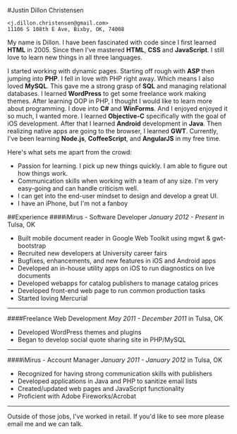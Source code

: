 #Justin Dillon Christensen

    <j.dillon.christensen@gmail.com>
    11106 S 108th E Ave, Bixby, OK, 74008
    
My name is Dillon. I have been fascinated with code since I first learned __HTML__ in 2005.
Since then I've mastered __HTML__, __CSS__ and __JavaScript__. I still love to learn new things in all three languages.

I started working with dynamic pages. Starting off rough with __ASP__ then jumping into __PHP__. I fell in love with
PHP right away. Which means I also loved __MySQL__. This gave me a strong grasp of __SQL__ and managing relational
databases. I learned __WordPress__ to get some freelance work making themes. After learning OOP in PHP, I thought I 
would like to learn more about programming.
I dove into __C#__ and __WinForms__. And I enjoyed enjoyed it so much, I wanted more. I learned __Objective-C__
specifically with the goal of iOS development. After that I learned __Android__ development in __Java__. 
Then realizing native apps are going to the browser, I learned __GWT__. Currently, I've been learning __Node.js__,
__CoffeeScript__, and __AngularJS__ in my free time.

Here's what sets me apart from the crowd:
* Passion for learning. I pick up new things quickly. I am able to figure out
how things work.
* Communication skills when working with a team of any size. I'm very easy-going and can
handle criticism well. 
* I can get into the end-user mindset to design and develop a great UI.
* I have an iPhone, but I'm not a fanboy


    
##Experience
####iMirus - Software Developer
_January 2012 - Present_ in Tulsa, OK  
* Built mobile document reader in Google Web Toolkit using mgwt & gwt-bootstrap
* Recruited new developers at University career fairs
* Bugfixes, enhancements, and new features in iOS and Android apps
* Developed an in-house utility apps on iOS to run diagnostics on live documents
* Developed webapps for catalog publishers to manage catalog prices
* Developed front-end web page to run common production tasks
* Started loving Mercurial

* * *

####Freelance Web Development
_May 2011 - December 2011_ in Tulsa, OK  
* Developed WordPress themes and plugins
* Began to develop social quote sharing site in PHP/MySQL

* * *

####iMirus - Account Manager
_January 2011 - January 2012_ in Tulsa, OK  
* Recognized for having strong communication skills with publishers
* Developed applications in Java and PHP to sanitize email lists
* Created/updated web pages and JavaScript functionality
* Proficient with Adobe Fireworks/Acrobat

* * *
Outside of those jobs, I've worked in retail. If you'd like to see more please email me and we can talk.
